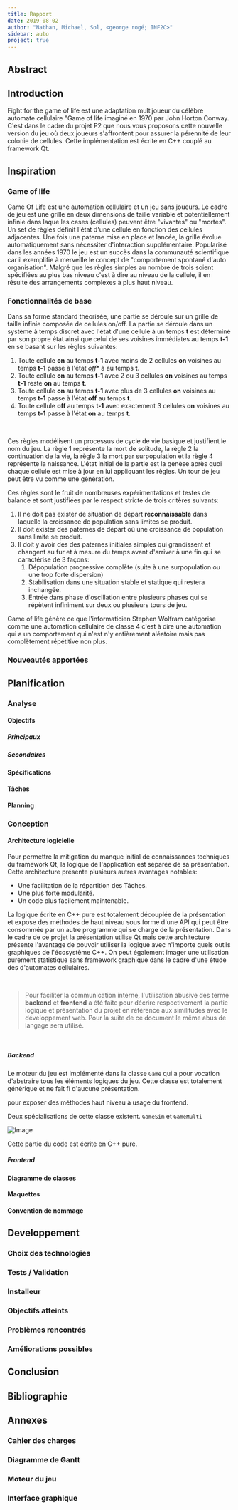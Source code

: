 ```yaml
---
title: Rapport
date: 2019-08-02
author: "Nathan, Michael, Sol, <george rogé; INF2C>"
sidebar: auto
project: true
---
```


## Abstract


## Introduction

Fight for the game of life est une adaptation multijoueur du célèbre automate cellulaire "Game of life imaginé en 1970 par John Horton Conway. C'est dans le cadre du projet P2 que nous vous proposons cette nouvelle version du jeu où deux joueurs s'affrontent pour assurer la pérennité de leur colonie de cellules. Cette implémentation est écrite en C++ couplé au framework Qt.

## Inspiration
### Game of life

Game Of Life est une automation cellulaire et un jeu sans joueurs. Le cadre de jeu est une grille en deux dimensions de taille variable et potentiellement infinie dans laque les cases (cellules) peuvent être "vivantes" ou "mortes". Un set de règles définit l'état d'une cellule en fonction des cellules adjacentes. Une fois une paterne mise en place et lancée, la grille évolue automatiquement sans nécessiter d'interaction supplémentaire. Popularisé dans les années 1970 le jeu est un succès dans la communauté scientifique car il exemplifie à merveille le concept de "comportement spontané d'auto organisation". Malgré que les règles simples au nombre de trois soient spécifiées au plus bas niveau c'est à dire au niveau de la cellule, il en résulte des arrangements complexes à plus haut niveau.

### Fonctionnalités de base

Dans sa forme standard théorisée, une partie se déroule sur un grille de taille infinie composée de cellules on/off. La partie se déroule dans un système à temps discret avec l'état d'une cellule à un temps **t** est déterminé par son propre état ainsi que celui de ses voisines immédiates au temps **t-1** en se basant sur les règles suivantes:

1. Toute cellule **on** au temps **t-1** avec moins de 2 cellules **on** voisines au temps **t-1** passe à l'état *off** à au temps **t**.
2. Toute cellule **on** au temps **t-1** avec 2 ou 3 cellules **on** voisines au temps **t-1** reste **on** au temps **t**.
3. Toute cellule **on** au temps **t-1** avec plus de 3 cellules **on** voisines au temps **t-1** passe à l'état **off** au temps **t**.
4. Toute cellule **off** au temps **t-1** avec exactement 3 cellules **on** voisines au temps **t-1** passe à l'état **on** au temps **t**.

<br>

Ces règles modélisent un processus de cycle de vie basique et justifient le nom du jeu. La règle 1 représente la mort de solitude, la règle 2 la continuation de la vie, la règle 3 la mort par surpopulation et la règle 4 représente la naissance. L'état initial de la partie est la genèse après quoi chaque cellule est mise à jour en lui appliquant les règles. Un tour de jeu peut être vu comme une génération.

Ces règles sont le fruit de nombreuses expérimentations et testes de balance et sont justifiées par le respect stricte de trois critères suivants:

1. Il ne doit pas exister de situation de départ **reconnaissable** dans laquelle la croissance de population sans limites se produit.
2. Il doit exister des paternes de départ où une croissance de population sans limite se produit.
3. Il doit y avoir des des paternes initiales simples qui grandissent et changent au fur et à mesure du temps avant d'arriver à une fin qui se caractérise de 3 façons:
   1. Dépopulation progressive complète (suite à une surpopulation ou une trop forte dispersion)
   2. Stabilisation dans une situation stable et statique qui restera inchangée.
   3. Entrée dans phase d'oscillation entre plusieurs phases qui se répètent infiniment sur deux ou plusieurs tours de jeu.

Game of life génère ce que l'informaticien Stephen Wolfram catégorise comme une automation cellulaire de classe 4 c'est à dire une automation qui a un comportement qui n'est n'y entièrement aléatoire mais pas complètement répétitive non plus.

### Nouveautés apportées

## Planification
### Analyse
#### Objectifs
##### Principaux
##### Secondaires
#### Spécifications
#### Tâches
#### Planning

### Conception
#### Architecture logicielle

Pour permettre la mitigation du manque initial de connaissances techniques du framework Qt, la logique de l'application est séparée de sa présentation. Cette architecture présente plusieurs autres avantages notables:

* Une facilitation de la répartition des Tâches.
* Une plus forte modularité.
* Un code plus facilement maintenable.

La logique écrite en C++ pure est totalement découplée de la présentation et expose des méthodes de haut niveau sous forme d'une API qui peut être consommée par un autre programme qui se charge de la présentation. Dans le cadre de ce projet la présentation utilise Qt mais cette architecture présente l'avantage de pouvoir utiliser la logique avec n'importe quels outils graphiques de l'écosystème C++. On peut également imager une utilisation purement statistique sans framework graphique dans le cadre d'une étude des d'automates cellulaires.

<br>

> Pour faciliter la communication interne, l'utilisation abusive des terme **backend** et **frontend** a été faite pour décrire respectivement la partie logique et présentation du projet en référence aux similitudes avec le développement web. Pour la suite de ce document le même abus de langage sera utilisé.

<br>

##### Backend



Le moteur du jeu est implémenté dans la classe `Game` qui a pour vocation d'abstraire tous les éléments logiques du jeu. Cette classe est totalement générique et ne fait fi d'aucune présentation.

 pour exposer des méthodes haut niveau à usage du frontend. 

Deux spécialisations de cette classe existent. `GameSim` et `GameMulti` 

![Image](https://i.imgur.com/65OQAZC.png)

<div style="display: none">

```
[<frame> [<package>Backend| [Game]<:-[GameSim]; [Game]<:-[GameMulti]; [Grid]-+[Game]; [Grid]+-[Cell]] ]
```

</div>




Cette partie du code est écrite en C++ pure. 

##### Frontend
#### Diagramme de classes
#### Maquettes
#### Convention de nommage

## Developpement
### Choix des technologies
### Tests / Validation
### Installeur
### Objectifs atteints
### Problèmes rencontrés
### Améliorations possibles

## Conclusion
## Bibliographie

## Annexes
### Cahier des charges
### Diagramme de Gantt


### Moteur du jeu

### Interface graphique




